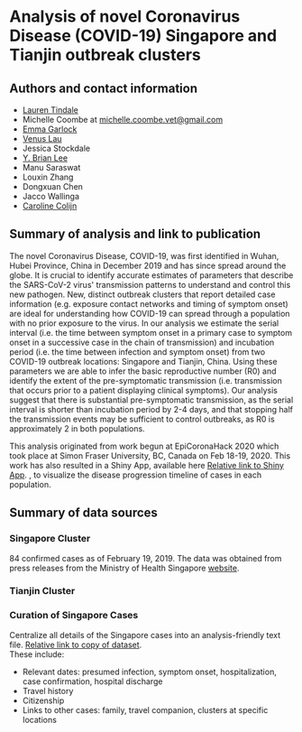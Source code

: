 # Analysis of novel Coronavirus Disease (COVID-19) Singapore and Tianjin outbreak clusters

## Authors and contact information
* [Lauren Tindale](https://github.com/ltindale)
* Michelle Coombe at michelle.coombe.vet@gmail.com
* [Emma Garlock](https://github.com/esgarlock)
* [Venus Lau](https://github.com/vlauu)
* Jessica Stockdale
* [Y. Brian Lee](https://github.com/yxblee)
* Manu Saraswat
* Louxin Zhang
* Dongxuan Chen
* Jacco Wallinga
* [Caroline Colijn](https://github.com/carolinecolijn)

## Summary of analysis and link to publication
The novel Coronavirus Disease, COVID-19, was first identified in Wuhan, Hubei Province, China in December 2019 and has since spread around the globe. It is crucial to identify accurate estimates of parameters that describe the SARS-CoV-2 virus' transmission patterns to understand and control this new pathogen. New, distinct outbreak clusters that report detailed case information (e.g. exposure contact networks and timing of symptom onset) are ideal for understanding how COVID-19 can spread through a population with no prior exposure to the virus. In our analysis we estimate the serial interval (i.e. the time between symptom onset in a primary case to symptom onset in a successive case in the chain of transmission) and incubation period (i.e. the time between infection and symptom onset) from two COVID-19 outbreak locations: Singapore and Tianjin, China. Using these parameters we are able to infer the basic reproductive number (R0) and identify the extent of the pre-symptomatic transmission (i.e. transmission that occurs prior to a patient displaying clinical symptoms). Our analysis suggest that there is substantial pre-symptomatic transmission, as the serial interval is shorter than incubation period by 2-4 days, and that stopping half the transmission events may be sufficient to control outbreaks, as R0 is approximately 2 in both populations.

This analysis originated from work begun at EpiCoronaHack 2020 which took place at Simon Fraser University, BC, Canada on Feb 18-19, 2020. This work has also resulted in a Shiny App, available here [Relative link to Shiny App](../Data/nCov_Singapore_2019.csv). \, to visualize the disease progression timeline of cases in each population.  


## Summary of data sources
### Singapore Cluster
84 confirmed cases as of February 19, 2019. The data was obtained from press releases from the Ministry of Health Singapore [website](https://www.moh.gov.sg/covid-19). 


### Tianjin Cluster
### Curation of Singapore Cases
Centralize all details of the Singapore cases into an analysis-friendly text file. [Relative link to copy of dataset](../Data/nCov_Singapore_2019.csv). \
These include:
- Relevant dates: presumed infection, symptom onset, hospitalization, case confirmation, hospital discharge
- Travel history
- Citizenship
- Links to other cases: family, travel companion, clusters at specific locations



